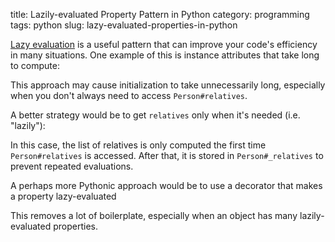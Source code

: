 title: Lazily-evaluated Property Pattern in Python
category: programming
tags: python
slug: lazy-evaluated-properties-in-python

[Lazy evaluation](https://en.wikipedia.org/wiki/Lazy_evaluation) is a useful pattern that can improve your code's efficiency in many situations. One example of this is instance attributes that take long to compute:

<script src="https://gist.github.com/sloria/5895397.js"> </script>

This approach may cause initialization to take unnecessarily long, especially when you don't always need to access `Person#relatives`.

A better strategy would be to get `relatives` only when it's needed (i.e. "lazily"):

<script src="https://gist.github.com/sloria/5895446.js"> </script>

In this case, the list of relatives is only computed the first time `Person#relatives` is accessed. After that, it is stored in `Person#_relatives` to prevent repeated evaluations.

A perhaps more Pythonic approach would be to use a decorator that makes a property lazy-evaluated

<script src="https://gist.github.com/sloria/5895501.js"> </script>

This removes a lot of boilerplate, especially when an object has many lazily-evaluated properties.
